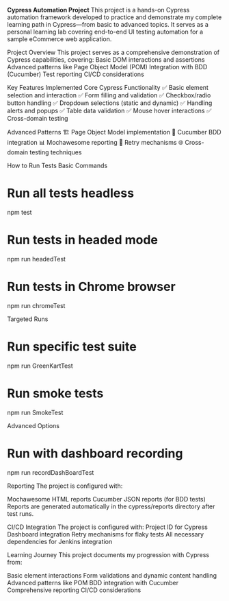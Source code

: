 **Cypress Automation Project**
This project is a hands-on Cypress automation framework developed to practice and demonstrate my complete learning path in Cypress—from basic to advanced topics. It serves as a personal learning lab covering end-to-end UI testing automation for a sample eCommerce web application.

Project Overview
This project serves as a comprehensive demonstration of Cypress capabilities, covering:
    Basic DOM interactions and assertions
    Advanced patterns like Page Object Model (POM)
    Integration with BDD (Cucumber)
    Test reporting
    CI/CD considerations

Key Features Implemented
  Core Cypress Functionality
    ✅ Basic element selection and interaction
    ✅ Form filling and validation
    ✅ Checkbox/radio button handling
    ✅ Dropdown selections (static and dynamic)
    ✅ Handling alerts and popups
    ✅ Table data validation
    ✅ Mouse hover interactions
    ✅ Cross-domain testing

Advanced Patterns
  🏗️ Page Object Model implementation
  🥒 Cucumber BDD integration
  📊 Mochawesome reporting
  🔄 Retry mechanisms
  🌐 Cross-domain testing techniques

How to Run Tests
Basic Commands

# Run all tests headless
npm test

# Run tests in headed mode
npm run headedTest

# Run tests in Chrome browser
npm run chromeTest

Targeted Runs

# Run specific test suite
npm run GreenKartTest

# Run smoke tests
npm run SmokeTest

Advanced Options

# Run with dashboard recording
npm run recordDashBoardTest

Reporting
The project is configured with:

  Mochawesome HTML reports
  Cucumber JSON reports (for BDD tests)
  Reports are generated automatically in the cypress/reports directory after test runs.

CI/CD Integration
The project is configured with:
  Project ID for Cypress Dashboard integration
  Retry mechanisms for flaky tests
  All necessary dependencies for Jenkins integration

Learning Journey
This project documents my progression with Cypress from:

  Basic element interactions
  Form validations and dynamic content handling
  Advanced patterns like POM
  BDD integration with Cucumber
  Comprehensive reporting
  CI/CD considerations
